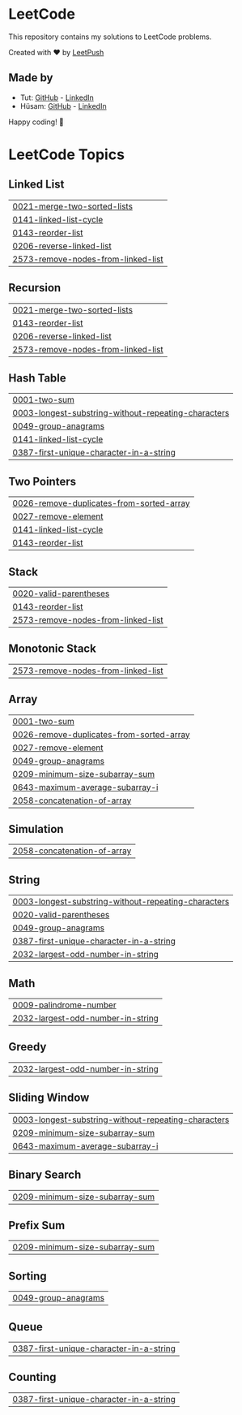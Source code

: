 # LeetCode

This repository contains my solutions to LeetCode problems.

Created with :heart: by [LeetPush](https://github.com/husamahmud/LeetPush)

 ## Made by 
 - Tut: [GitHub](https://github.com/TutTrue) - [LinkedIn](https://www.linkedin.com/in/mahmoud-hamdy-8b6825245/)
 - Hüsam: [GitHub](https://github.com/husamahmud) - [LinkedIn](https://www.linkedin.com/in/husamahmud/)

 Happy coding! 🚀
<!---LeetCode Topics Start-->
# LeetCode Topics
## Linked List
|  |
| ------- |
| [0021-merge-two-sorted-lists](https://github.com/shanksmp/leetcode/tree/master/0021-merge-two-sorted-lists) |
| [0141-linked-list-cycle](https://github.com/shanksmp/leetcode/tree/master/0141-linked-list-cycle) |
| [0143-reorder-list](https://github.com/shanksmp/leetcode/tree/master/0143-reorder-list) |
| [0206-reverse-linked-list](https://github.com/shanksmp/leetcode/tree/master/0206-reverse-linked-list) |
| [2573-remove-nodes-from-linked-list](https://github.com/shanksmp/leetcode/tree/master/2573-remove-nodes-from-linked-list) |
## Recursion
|  |
| ------- |
| [0021-merge-two-sorted-lists](https://github.com/shanksmp/leetcode/tree/master/0021-merge-two-sorted-lists) |
| [0143-reorder-list](https://github.com/shanksmp/leetcode/tree/master/0143-reorder-list) |
| [0206-reverse-linked-list](https://github.com/shanksmp/leetcode/tree/master/0206-reverse-linked-list) |
| [2573-remove-nodes-from-linked-list](https://github.com/shanksmp/leetcode/tree/master/2573-remove-nodes-from-linked-list) |
## Hash Table
|  |
| ------- |
| [0001-two-sum](https://github.com/shanksmp/leetcode/tree/master/0001-two-sum) |
| [0003-longest-substring-without-repeating-characters](https://github.com/shanksmp/leetcode/tree/master/0003-longest-substring-without-repeating-characters) |
| [0049-group-anagrams](https://github.com/shanksmp/leetcode/tree/master/0049-group-anagrams) |
| [0141-linked-list-cycle](https://github.com/shanksmp/leetcode/tree/master/0141-linked-list-cycle) |
| [0387-first-unique-character-in-a-string](https://github.com/shanksmp/leetcode/tree/master/0387-first-unique-character-in-a-string) |
## Two Pointers
|  |
| ------- |
| [0026-remove-duplicates-from-sorted-array](https://github.com/shanksmp/leetcode/tree/master/0026-remove-duplicates-from-sorted-array) |
| [0027-remove-element](https://github.com/shanksmp/leetcode/tree/master/0027-remove-element) |
| [0141-linked-list-cycle](https://github.com/shanksmp/leetcode/tree/master/0141-linked-list-cycle) |
| [0143-reorder-list](https://github.com/shanksmp/leetcode/tree/master/0143-reorder-list) |
## Stack
|  |
| ------- |
| [0020-valid-parentheses](https://github.com/shanksmp/leetcode/tree/master/0020-valid-parentheses) |
| [0143-reorder-list](https://github.com/shanksmp/leetcode/tree/master/0143-reorder-list) |
| [2573-remove-nodes-from-linked-list](https://github.com/shanksmp/leetcode/tree/master/2573-remove-nodes-from-linked-list) |
## Monotonic Stack
|  |
| ------- |
| [2573-remove-nodes-from-linked-list](https://github.com/shanksmp/leetcode/tree/master/2573-remove-nodes-from-linked-list) |
## Array
|  |
| ------- |
| [0001-two-sum](https://github.com/shanksmp/leetcode/tree/master/0001-two-sum) |
| [0026-remove-duplicates-from-sorted-array](https://github.com/shanksmp/leetcode/tree/master/0026-remove-duplicates-from-sorted-array) |
| [0027-remove-element](https://github.com/shanksmp/leetcode/tree/master/0027-remove-element) |
| [0049-group-anagrams](https://github.com/shanksmp/leetcode/tree/master/0049-group-anagrams) |
| [0209-minimum-size-subarray-sum](https://github.com/shanksmp/leetcode/tree/master/0209-minimum-size-subarray-sum) |
| [0643-maximum-average-subarray-i](https://github.com/shanksmp/leetcode/tree/master/0643-maximum-average-subarray-i) |
| [2058-concatenation-of-array](https://github.com/shanksmp/leetcode/tree/master/2058-concatenation-of-array) |
## Simulation
|  |
| ------- |
| [2058-concatenation-of-array](https://github.com/shanksmp/leetcode/tree/master/2058-concatenation-of-array) |
## String
|  |
| ------- |
| [0003-longest-substring-without-repeating-characters](https://github.com/shanksmp/leetcode/tree/master/0003-longest-substring-without-repeating-characters) |
| [0020-valid-parentheses](https://github.com/shanksmp/leetcode/tree/master/0020-valid-parentheses) |
| [0049-group-anagrams](https://github.com/shanksmp/leetcode/tree/master/0049-group-anagrams) |
| [0387-first-unique-character-in-a-string](https://github.com/shanksmp/leetcode/tree/master/0387-first-unique-character-in-a-string) |
| [2032-largest-odd-number-in-string](https://github.com/shanksmp/leetcode/tree/master/2032-largest-odd-number-in-string) |
## Math
|  |
| ------- |
| [0009-palindrome-number](https://github.com/shanksmp/leetcode/tree/master/0009-palindrome-number) |
| [2032-largest-odd-number-in-string](https://github.com/shanksmp/leetcode/tree/master/2032-largest-odd-number-in-string) |
## Greedy
|  |
| ------- |
| [2032-largest-odd-number-in-string](https://github.com/shanksmp/leetcode/tree/master/2032-largest-odd-number-in-string) |
## Sliding Window
|  |
| ------- |
| [0003-longest-substring-without-repeating-characters](https://github.com/shanksmp/leetcode/tree/master/0003-longest-substring-without-repeating-characters) |
| [0209-minimum-size-subarray-sum](https://github.com/shanksmp/leetcode/tree/master/0209-minimum-size-subarray-sum) |
| [0643-maximum-average-subarray-i](https://github.com/shanksmp/leetcode/tree/master/0643-maximum-average-subarray-i) |
## Binary Search
|  |
| ------- |
| [0209-minimum-size-subarray-sum](https://github.com/shanksmp/leetcode/tree/master/0209-minimum-size-subarray-sum) |
## Prefix Sum
|  |
| ------- |
| [0209-minimum-size-subarray-sum](https://github.com/shanksmp/leetcode/tree/master/0209-minimum-size-subarray-sum) |
## Sorting
|  |
| ------- |
| [0049-group-anagrams](https://github.com/shanksmp/leetcode/tree/master/0049-group-anagrams) |
## Queue
|  |
| ------- |
| [0387-first-unique-character-in-a-string](https://github.com/shanksmp/leetcode/tree/master/0387-first-unique-character-in-a-string) |
## Counting
|  |
| ------- |
| [0387-first-unique-character-in-a-string](https://github.com/shanksmp/leetcode/tree/master/0387-first-unique-character-in-a-string) |
<!---LeetCode Topics End-->